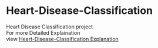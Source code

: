 # Heart-Disease-Classification
Heart Disease Classification project <br>
For more Detailed Explaination <br>
view <a href="https://github.com/SahaniGuruPrasad/Heart-Disease-Classification/blob/main/Heart%20Disease%20Classification.pdf">Heart-Disease-Classification Explanation</a>

